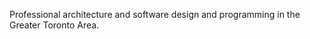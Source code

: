 Professional architecture and software design and programming in the Greater Toronto Area.

<!---
optisoft-consulting/optisoft-consulting is a ✨ special ✨ repository because its `README.md` (this file) appears on your GitHub profile.
You can click the Preview link to take a look at your changes.
--->
